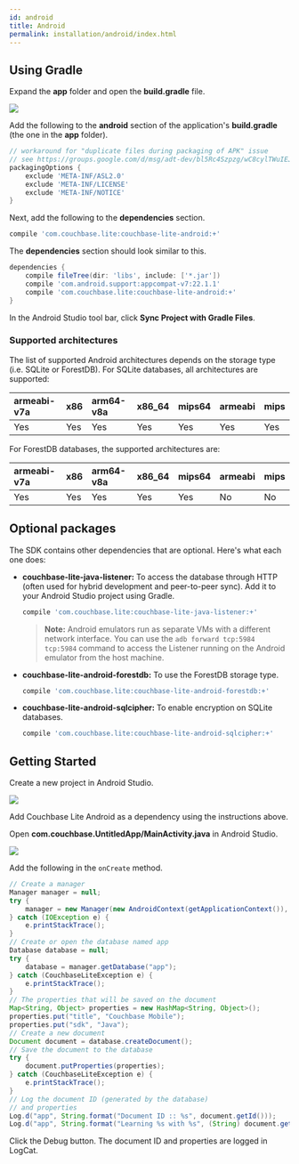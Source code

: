 ```yaml
---
id: android
title: Android
permalink: installation/android/index.html
---
```


## Using Gradle

Expand the **app** folder and open the **build.gradle** file.

![](../img/android-build-gradle.png)

Add the following to the **android** section of the application's **build.gradle** (the one in the **app** folder).

```groovy
// workaround for "duplicate files during packaging of APK" issue
// see https://groups.google.com/d/msg/adt-dev/bl5Rc4Szpzg/wC8cylTWuIEJ
packagingOptions {
    exclude 'META-INF/ASL2.0'
    exclude 'META-INF/LICENSE'
    exclude 'META-INF/NOTICE'
}
```

Next, add the following to the **dependencies** section.

```groovy
compile 'com.couchbase.lite:couchbase-lite-android:+'
```

The **dependencies** section should look similar to this.

```groovy
dependencies {
    compile fileTree(dir: 'libs', include: ['*.jar'])
    compile 'com.android.support:appcompat-v7:22.1.1'
    compile 'com.couchbase.lite:couchbase-lite-android:+'
}
```

In the Android Studio tool bar, click **Sync Project with Gradle Files**.

### Supported architectures

The list of supported Android architectures depends on the storage type (i.e. SQLite or ForestDB).
For SQLite databases, all architectures are supported:

| armeabi-v7a | x86 | arm64-v8a | x86_64 | mips64 | armeabi | mips |
|:------------|:----|:----------|:-------|:-------|:--------|:-----|
| Yes         | Yes | Yes       | Yes    | Yes    | Yes     | Yes  |

For ForestDB databases, the supported architectures are:

| armeabi-v7a | x86 | arm64-v8a | x86_64 | mips64 | armeabi | mips |
|:------------|:----|:----------|:-------|:-------|:--------|:-----|
| Yes         | Yes | Yes       | Yes    | Yes    | No      | No   |

## Optional packages

The SDK contains other dependencies that are optional. Here's what each one does:

- **couchbase-lite-java-listener:** To access the database through HTTP (often used for hybrid development and peer-to-peer sync). Add it to your Android Studio project using Gradle.

    ```groovy
    compile 'com.couchbase.lite:couchbase-lite-java-listener:+'
    ```

    > **Note:** Android emulators run as separate VMs with a different network interface. You can use the `adb forward tcp:5984 tcp:5984` command to access the Listener running on the Android emulator from the host machine.

- **couchbase-lite-android-forestdb:** To use the ForestDB storage type.

    ```groovy
    compile 'com.couchbase.lite:couchbase-lite-android-forestdb:+'
    ```

- **couchbase-lite-android-sqlcipher:** To enable encryption on SQLite databases.

    ```groovy
    compile 'com.couchbase.lite:couchbase-lite-android-sqlcipher:+'
    ```

## Getting Started

Create a new project in Android Studio.

![](../img/new-proj-android.png)

Add Couchbase Lite Android as a dependency using the instructions above.

Open **com.couchbase.UntitledApp/MainActivity.java** in Android Studio. 

![](../img/open-main-activity.png)

Add the following in the `onCreate` method.

```java
// Create a manager
Manager manager = null;
try {
    manager = new Manager(new AndroidContext(getApplicationContext()), Manager.DEFAULT_OPTIONS);
} catch (IOException e) {
    e.printStackTrace();
}
// Create or open the database named app
Database database = null;
try {
    database = manager.getDatabase("app");
} catch (CouchbaseLiteException e) {
    e.printStackTrace();
}
// The properties that will be saved on the document
Map<String, Object> properties = new HashMap<String, Object>();
properties.put("title", "Couchbase Mobile");
properties.put("sdk", "Java");
// Create a new document
Document document = database.createDocument();
// Save the document to the database
try {
    document.putProperties(properties);
} catch (CouchbaseLiteException e) {
    e.printStackTrace();
}
// Log the document ID (generated by the database)
// and properties
Log.d("app", String.format("Document ID :: %s", document.getId()));
Log.d("app", String.format("Learning %s with %s", (String) document.getProperty("title"), (String) document.getProperty("sdk")));
```

Click the Debug button. The document ID and properties are logged in LogCat.
